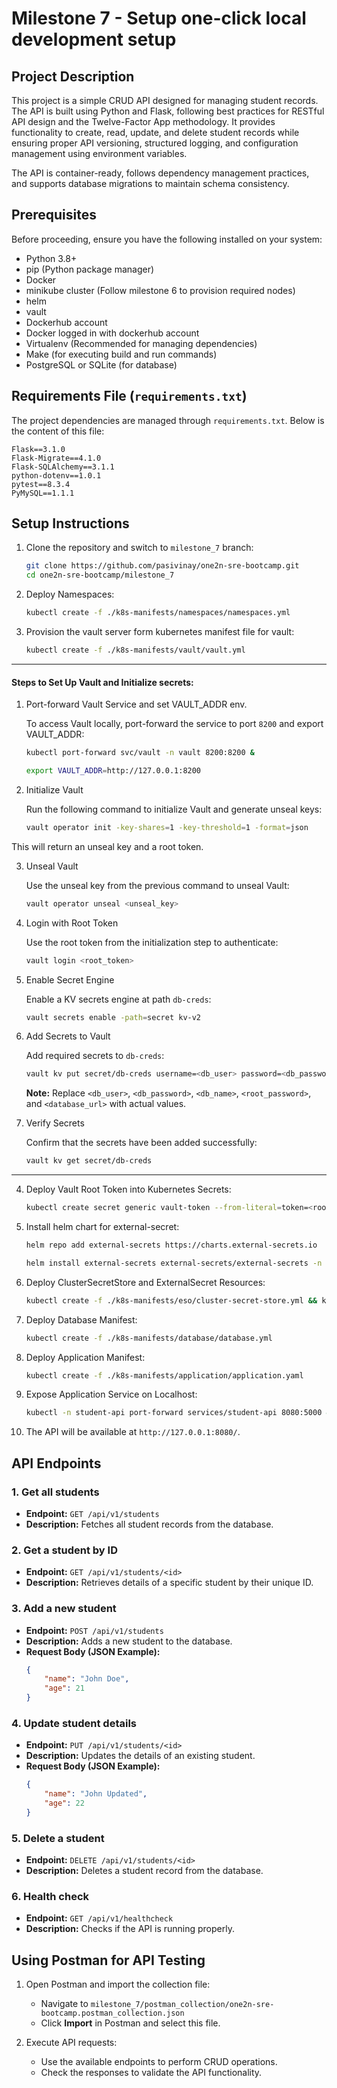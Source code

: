 # Milestone 7 - Setup one-click local development setup

## Project Description

This project is a simple CRUD API designed for managing student records. The API is built using Python and Flask, following best practices for RESTful API design and the Twelve-Factor App methodology. It provides functionality to create, read, update, and delete student records while ensuring proper API versioning, structured logging, and configuration management using environment variables.

The API is container-ready, follows dependency management practices, and supports database migrations to maintain schema consistency.

## Prerequisites

Before proceeding, ensure you have the following installed on your system:

- Python 3.8+
- pip (Python package manager)
- Docker
- minikube cluster (Follow milestone 6 to provision required nodes)
- helm
- vault
- Dockerhub account
- Docker logged in with dockerhub account
- Virtualenv (Recommended for managing dependencies)
- Make (for executing build and run commands)
- PostgreSQL or SQLite (for database)

## Requirements File (`requirements.txt`)

The project dependencies are managed through `requirements.txt`. Below is the content of this file:

```
Flask==3.1.0
Flask-Migrate==4.1.0
Flask-SQLAlchemy==3.1.1
python-dotenv==1.0.1
pytest==8.3.4
PyMySQL==1.1.1

```

## Setup Instructions

1. Clone the repository and switch to `milestone_7` branch:
    ```bash
    git clone https://github.com/pasivinay/one2n-sre-bootcamp.git
    cd one2n-sre-bootcamp/milestone_7
    ```

2. Deploy Namespaces:
    ```bash
    kubectl create -f ./k8s-manifests/namespaces/namespaces.yml
    ```

3. Provision the vault server form kubernetes manifest file for vault:
    ```bash
    kubectl create -f ./k8s-manifests/vault/vault.yml
    ```
***
   #### Steps to Set Up Vault and Initialize secrets:

1. Port-forward Vault Service and set VAULT_ADDR env.

    To access Vault locally, port-forward the service to port `8200` and export VAULT_ADDR:

    ```bash
    kubectl port-forward svc/vault -n vault 8200:8200 &

    export VAULT_ADDR=http://127.0.0.1:8200
    ```

2. Initialize Vault

    Run the following command to initialize Vault and generate unseal keys:

    ```bash
    vault operator init -key-shares=1 -key-threshold=1 -format=json
    ```

This will return an unseal key and a root token.

3. Unseal Vault

    Use the unseal key from the previous command to unseal Vault:

    ```bash
    vault operator unseal <unseal_key>
    ```

4. Login with Root Token

    Use the root token from the initialization step to authenticate:

    ```bash
    vault login <root_token>
    ```

5. Enable Secret Engine

    Enable a KV secrets engine at path `db-creds`:

    ```bash
    vault secrets enable -path=secret kv-v2
    ```

6. Add Secrets to Vault

    Add required secrets to `db-creds`:

    ```bash
    vault kv put secret/db-creds username=<db_user> password=<db_password> database=<db_name> root-password=<root_password> db-url=<database_url>
    ```

    **Note:** Replace `<db_user>`, `<db_password>`, `<db_name>`, `<root_password>`, and `<database_url>` with actual values.

7. Verify Secrets

    Confirm that the secrets have been added successfully:

    ```bash
    vault kv get secret/db-creds
    ```
***

4. Deploy Vault Root Token into Kubernetes Secrets:

    ```bash
    kubectl create secret generic vault-token --from-literal=token=<root-token> -n external-secrets
    ```

5. Install helm chart for external-secret:
    ```bash
    helm repo add external-secrets https://charts.external-secrets.io
    
    helm install external-secrets external-secrets/external-secrets -n external-secrets
    ```

6. Deploy ClusterSecretStore and ExternalSecret Resources:

    ```bash
    kubectl create -f ./k8s-manifests/eso/cluster-secret-store.yml && kubectl create -f ./k8s-manifests/eso/external-secret.yml 
    ```

7. Deploy Database Manifest:

    ```bash
    kubectl create -f ./k8s-manifests/database/database.yml
    ```

8. Deploy Application Manifest:

    ```bash
    kubectl create -f ./k8s-manifests/application/application.yaml
    ```

9. Expose Application Service on Localhost:

    ```bash
    kubectl -n student-api port-forward services/student-api 8080:5000 &
    ```

10. The API will be available at `http://127.0.0.1:8080/`.


## API Endpoints

### 1. Get all students
- **Endpoint:** `GET /api/v1/students`
- **Description:** Fetches all student records from the database.

### 2. Get a student by ID
- **Endpoint:** `GET /api/v1/students/<id>`
- **Description:** Retrieves details of a specific student by their unique ID.

### 3. Add a new student
- **Endpoint:** `POST /api/v1/students`
- **Description:** Adds a new student to the database.
- **Request Body (JSON Example):**
    ```json
    {
        "name": "John Doe",
        "age": 21
    }
    ```

### 4. Update student details
- **Endpoint:** `PUT /api/v1/students/<id>`
- **Description:** Updates the details of an existing student.
- **Request Body (JSON Example):**
    ```json
    {
        "name": "John Updated",
        "age": 22
    }
    ```

### 5. Delete a student
- **Endpoint:** `DELETE /api/v1/students/<id>`
- **Description:** Deletes a student record from the database.

### 6. Health check
- **Endpoint:** `GET /api/v1/healthcheck`
- **Description:** Checks if the API is running properly.


## Using Postman for API Testing

1. Open Postman and import the collection file:
   - Navigate to `milestone_7/postman_collection/one2n-sre-bootcamp.postman_collection.json`
   - Click **Import** in Postman and select this file.

2. Execute API requests:
   - Use the available endpoints to perform CRUD operations.
   - Check the responses to validate the API functionality.

